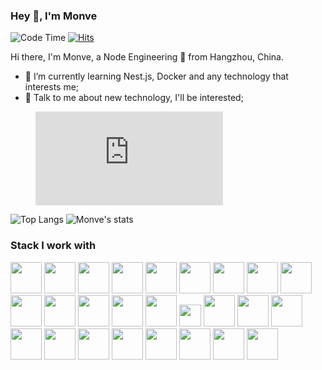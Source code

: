 ### Hey 👋, I'm Monve

![Code Time](https://img.shields.io/endpoint?style=for-the-badge&url=https://codetime-api.datreks.com/badge/3916?logoColor=white%26project=%26recentMS=0%26showProject=false)
[![Hits](https://hits.seeyoufarm.com/api/count/incr/badge.svg?url=https%3A%2F%2Fgithub.com%2FMonveChen&count_bg=%2379C83D&title_bg=%23555555&icon=&icon_color=%23E7E7E7&title=visit&edge_flat=false)](https://hits.seeyoufarm.com)

Hi there, I'm Monve, a Node Engineering 🚀 from Hangzhou, China.

- 🌱 I’m currently learning Nest.js, Docker and any technology that interests me;
- 💬 Talk to me about new technology, I'll be interested;

<figure><embed src="https://wakatime.com/share/@7c6998d1-dd82-433b-b7d2-fa383a5c28b2/2bcdd58f-70f6-40cb-8e1a-bba5781b7d65.svg"></embed></figure>

![Top Langs](https://github-readme-stats-89dq8p8qw.vercel.app/api/top-langs/?username=MonveChen&hide=html&theme=dracula)  ![Monve's stats](https://github-readme-stats-89dq8p8qw.vercel.app/api?username=MonveChen&show_icons=true&count_private=true&line_height=33.7&theme=dracula)

### Stack I work with

<code><img height="50" src="https://www.vectorlogo.zone/logos/typescriptlang/typescriptlang-ar21.svg"></code>
<code><img height="50" src="https://www.vectorlogo.zone/logos/nestjs/nestjs-ar21.svg"></code>
<code><img height="50" src="https://www.vectorlogo.zone/logos/docker/docker-ar21.svg"></code>
<code><img height="50" src="https://www.vectorlogo.zone/logos/nodejs/nodejs-ar21.svg"></code>
<code><img height="50" src="https://www.vectorlogo.zone/logos/mongodb/mongodb-ar21.svg"></code>
<code><img height="50" src="https://www.vectorlogo.zone/logos/redis/redis-ar21.svg"></code>
<code><img height="50" src="https://www.vectorlogo.zone/logos/mysql/mysql-ar21.svg"></code>
<code><img height="50" src="https://www.vectorlogo.zone/logos/apache_kafka/apache_kafka-ar21.svg"></code>
<code><img height="50" src="https://www.vectorlogo.zone/logos/python/python-ar21.svg"></code>
<code><img height="50" src="https://www.vectorlogo.zone/logos/rabbitmq/rabbitmq-ar21.svg"></code>
<code><img height="50" src="https://www.vectorlogo.zone/logos/linux/linux-ar21.svg"></code>
<code><img height="50" src="https://www.vitejs.net/logo.svg"></code>
<code><img height="50" src="https://aws1.discourse-cdn.com/business4/uploads/dfn/original/1X/a6d6c5b4e246cd075a009424601bc981b3086fb4.png"></code>
<code><img height="50" src="https://www.vectorlogo.zone/logos/gitlab/gitlab-ar21.svg"></code>
<code><img height="35" src="https://upload.wikimedia.org/wikipedia/commons/thumb/8/88/Ovpntech_logo-s_REVISED.png/440px-Ovpntech_logo-s_REVISED.png"></code>
<code><img height="50" src="https://www.vectorlogo.zone/logos/reactjs/reactjs-ar21.svg"></code>
<code><img height="50" src="https://www.vectorlogo.zone/logos/apple_objectivec/apple_objectivec-ar21.svg"></code>
<code><img height="50" src="https://www.vectorlogo.zone/logos/android/android-ar21.svg"></code>
<code><img height="50" src="https://www.cocos.com/wp-content/themes/cocos/image/logo.png"></code>
<code><img height="50" src="https://www.vectorlogo.zone/logos/electronjs/electronjs-ar21.svg"></code>
<code><img height="50" src="https://www.vectorlogo.zone/logos/nginx/nginx-ar21.svg"></code>
<code><img height="50" src="https://www.vectorlogo.zone/logos/shell/shell-ar21.svg"></code>
<code><img height="50" src="https://www.vectorlogo.zone/logos/javascript/javascript-ar21.svg"></code>
<code><img height="50" src="https://www.vectorlogo.zone/logos/ubuntu/ubuntu-ar21.svg"></code>
<code><img height="50" src="https://www.vectorlogo.zone/logos/alibabacloud/alibabacloud-ar21.svg"></code>
<code><img height="50" src="https://www.vectorlogo.zone/logos/amazon_aws/amazon_aws-ar21.svg"></code>
